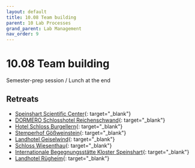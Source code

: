 ```yaml
---
layout: default
title: 10.08 Team building
parent: 10 Lab Processes
grand_parent: Lab Management
nav_order: 9
---
```


# 10.08 Team building

Semester-prep session / Lunch at the end

## Retreats

- [Speinshart Scientific Center](https://www.speinshart.ai/){: target="_blank"}
- [DORMERO Schlosshotel Reichenschwand](http://www.dormero.de){: target="_blank"}
- [Hotel Schloss Burgellern](http://www.burgellern.de){: target="_blank"}
- [Stemperhof Gößweinstein](http://www.schloss-wiesenthau.de/){: target="_blank"}
- [Landhotel Geiselwind](http://www.landhotel-geiselwind.de){: target="_blank"}
- [Schloss Wiesenthau](http://www.schloss-wiesenthau.de){: target="_blank"}
- [Internationale Begegnungsstätte Kloster Speinshart](https://kloster-speinshart.de/){: target="_blank"}
- [Landhotel Rügheim](http://www.landhotel-ruegheim.de){: target="_blank"}
